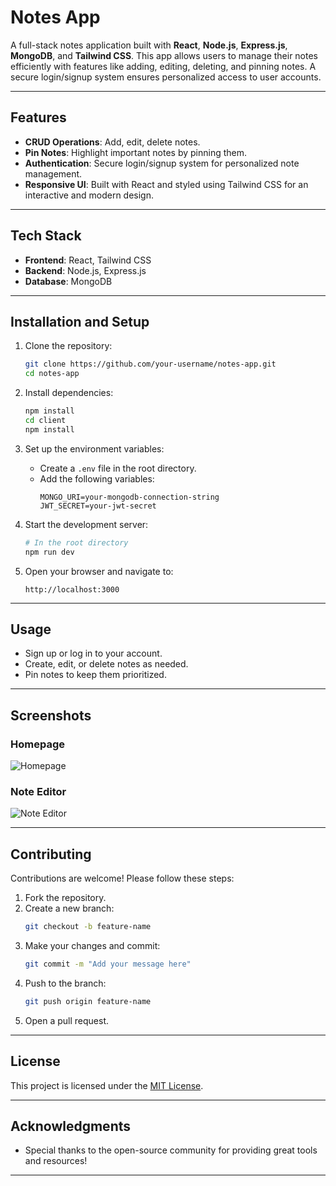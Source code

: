 # Notes App

A full-stack notes application built with **React**, **Node.js**, **Express.js**, **MongoDB**, and **Tailwind CSS**. This app allows users to manage their notes efficiently with features like adding, editing, deleting, and pinning notes. A secure login/signup system ensures personalized access to user accounts.

---

## Features

- **CRUD Operations**: Add, edit, delete notes.
- **Pin Notes**: Highlight important notes by pinning them.
- **Authentication**: Secure login/signup system for personalized note management.
- **Responsive UI**: Built with React and styled using Tailwind CSS for an interactive and modern design.

---

## Tech Stack

- **Frontend**: React, Tailwind CSS
- **Backend**: Node.js, Express.js
- **Database**: MongoDB

---

## Installation and Setup

1. Clone the repository:
   ```bash
   git clone https://github.com/your-username/notes-app.git
   cd notes-app
   ```

2. Install dependencies:
   ```bash
   npm install
   cd client
   npm install
   ```

3. Set up the environment variables:
   - Create a `.env` file in the root directory.
   - Add the following variables:
     ```
     MONGO_URI=your-mongodb-connection-string
     JWT_SECRET=your-jwt-secret
     ```

4. Start the development server:
   ```bash
   # In the root directory
   npm run dev
   ```

5. Open your browser and navigate to:
   ```
   http://localhost:3000
   ```

---

## Usage

- Sign up or log in to your account.
- Create, edit, or delete notes as needed.
- Pin notes to keep them prioritized.

---

## Screenshots

### Homepage
![Homepage](path/to/screenshot1.png)

### Note Editor
![Note Editor](path/to/screenshot2.png)

---

## Contributing

Contributions are welcome! Please follow these steps:

1. Fork the repository.
2. Create a new branch:
   ```bash
   git checkout -b feature-name
   ```
3. Make your changes and commit:
   ```bash
   git commit -m "Add your message here"
   ```
4. Push to the branch:
   ```bash
   git push origin feature-name
   ```
5. Open a pull request.

---

## License

This project is licensed under the [MIT License](LICENSE).

---

## Acknowledgments

- Special thanks to the open-source community for providing great tools and resources!

---

